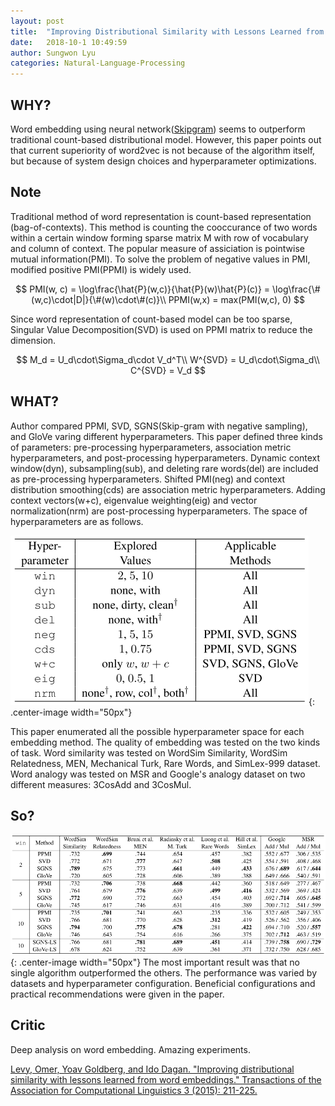 ```yaml
---
layout: post
title:  "Improving Distributional Similarity with Lessons Learned from Wrod Embeddings"
date:   2018-10-1 10:49:59
author: Sungwon Lyu
categories: Natural-Language-Processing
---
```


## WHY? 
Word embedding using neural network([Skipgram](https://lyusungwon.github.io/natural-language-processing/2018/01/05/skipgram2.html)) seems to outperform traditional count-based distributional model. However, this paper points out that current superiority of word2vec is not because of the algorithm itself, but because of system design choices and hyperparameter optimizations. 

## Note
Traditional method of word representation is count-based representation (bag-of-contexts). This method is counting the cooccurance of two words within a certain window forming sparse matrix M with row of vocabulary and column of context. The popular measure of assiciation is pointwise mutual information(PMI). To solve the problem of negative values in PMI, modified positive PMI(PPMI) is widely used. 

$$
PMI(w, c) = \log\frac{\hat{P}(w,c)}{\hat{P}(w)\hat{P}(c)} = \log\frac{\#(w,c)\cdot|D|}{\#(w)\cdot\#(c)}\\
PPMI(w,x) = max(PMI(w,c), 0)
$$

Since word representation of count-based model can be too sparse, Singular Value Decomposition(SVD) is used on PPMI matrix to reduce the dimension. 

$$
M_d = U_d\cdot\Sigma_d\cdot V_d^T\\
W^{SVD} = U_d\cdot\Sigma_d\\
C^{SVD} = V_d
$$

## WHAT?
Author compared PPMI, SVD, SGNS(Skip-gram with negative sampling), and GloVe varing different hyperparameters. This paper defined three kinds of parameters: pre-processing hyperparameters, association metric hyperparameters, and post-processing hyperparameters. Dynamic context window(dyn), subsampling(sub), and deleting rare words(del) are included as pre-processing hyperparameters. Shifted PMI(neg) and context distribution smoothing(cds) are association metric hyperparameters. Adding context vectors(w+c), eigenvalue weighting(eig) and vector normalization(nrm) are post-processing hyperparameters. The space of hyperparameters are as follows.

![image](/assets/images/ids1.png){: .center-image width="50px"}

This paper enumerated all the possible hyperparameter space for each embedding method. The quality of embedding was tested on the two kinds of task. Word similarity was tested on WordSim Similarity, WordSim  Relatedness, MEN, Mechanical Turk, Rare Words, and SimLex-999 dataset. Word analogy was tested on MSR and Google's analogy dataset on two different measures: 3CosAdd and 3CosMul.

## So?
![image](/assets/images/ids2.png){: .center-image width="50px"}
The most important result was that no single algorithm outperformed the others. The performance was varied by datasets and hyperparameter configuration. Beneficial configurations and practical recommendations were given in the paper. 

## Critic
Deep analysis on word embedding. Amazing experiments.

[Levy, Omer, Yoav Goldberg, and Ido Dagan. "Improving distributional similarity with lessons learned from word embeddings." Transactions of the Association for Computational Linguistics 3 (2015): 211-225.](https://www.transacl.org/ojs/index.php/tacl/article/view/570)